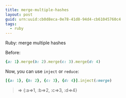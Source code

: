 ```yaml
---
title: merge-multiple-hashes
layout: post
guid: urn:uuid:cb0d8eca-0e78-41d8-94d4-cb61045760c4
tags:
  - ruby
---
```


Ruby: merge multiple hashes

Before:
```ruby
{a: 1}.merge(b: 2).merge(c: 3).merge(d: 4)
```

Now, you can use `inject` or `reduce`:

```ruby
[{a: 1}, {b: 2}, {c: 3}, {d: 4}].inject(:merge)
```
> => {:a=>1, :b=>2, :c=>3, :d=>4}
